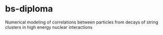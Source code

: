 # bs-diploma
Numerical modeling of correlations between particles from decays of string clusters in high energy nuclear interactions
